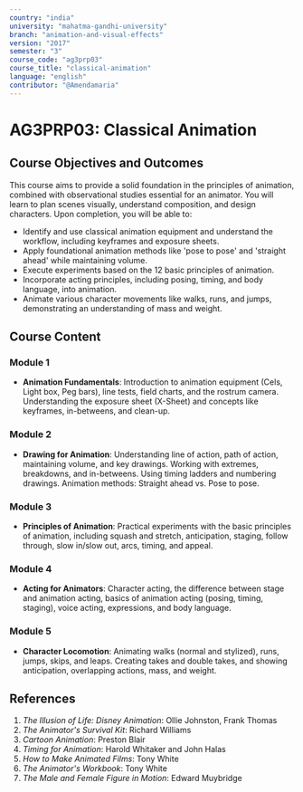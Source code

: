 ```yaml
---
country: "india"
university: "mahatma-gandhi-university"
branch: "animation-and-visual-effects"
version: "2017"
semester: "3"
course_code: "ag3prp03"
course_title: "classical-animation"
language: "english"
contributor: "@Amendamaria"
---
```


# AG3PRP03: Classical Animation

## Course Objectives and Outcomes
This course aims to provide a solid foundation in the principles of animation, combined with observational studies essential for an animator. You will learn to plan scenes visually, understand composition, and design characters. Upon completion, you will be able to:
* Identify and use classical animation equipment and understand the workflow, including keyframes and exposure sheets.
* Apply foundational animation methods like 'pose to pose' and 'straight ahead' while maintaining volume.
* Execute experiments based on the 12 basic principles of animation.
* Incorporate acting principles, including posing, timing, and body language, into animation.
* Animate various character movements like walks, runs, and jumps, demonstrating an understanding of mass and weight.

## Course Content

### **Module 1**
* **Animation Fundamentals**: Introduction to animation equipment (Cels, Light box, Peg bars), line tests, field charts, and the rostrum camera. Understanding the exposure sheet (X-Sheet) and concepts like keyframes, in-betweens, and clean-up.

### **Module 2**
* **Drawing for Animation**: Understanding line of action, path of action, maintaining volume, and key drawings. Working with extremes, breakdowns, and in-betweens. Using timing ladders and numbering drawings. Animation methods: Straight ahead vs. Pose to pose.

### **Module 3**
* **Principles of Animation**: Practical experiments with the basic principles of animation, including squash and stretch, anticipation, staging, follow through, slow in/slow out, arcs, timing, and appeal.

### **Module 4**
* **Acting for Animators**: Character acting, the difference between stage and animation acting, basics of animation acting (posing, timing, staging), voice acting, expressions, and body language.

### **Module 5**
* **Character Locomotion**: Animating walks (normal and stylized), runs, jumps, skips, and leaps. Creating takes and double takes, and showing anticipation, overlapping actions, mass, and weight.

## References
1.  *The Illusion of Life: Disney Animation*: Ollie Johnston, Frank Thomas
2.  *The Animator's Survival Kit*: Richard Williams
3.  *Cartoon Animation*: Preston Blair
4.  *Timing for Animation*: Harold Whitaker and John Halas
5.  *How to Make Animated Films*: Tony White
6.  *The Animator's Workbook*: Tony White
7.  *The Male and Female Figure in Motion*: Edward Muybridge